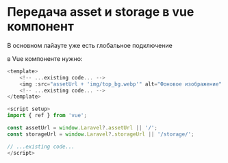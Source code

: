 # Передача asset и storage в vue компонент

В основном лайауте уже есть глобальное подключение

в Vue компоненте нужно:


```js    
<template>
    <!-- ...existing code... -->
    <img :src="assetUrl + 'img/top_bg.webp'" alt="Фоновое изображение" class="left-block__bg-image">
    <!-- ...existing code... -->
</template>

<script setup>
import { ref } from 'vue';

const assetUrl = window.Laravel?.assetUrl || '/';
const storageUrl = window.Laravel?.storageUrl || '/storage/';

// ...existing code...
</script>

```
